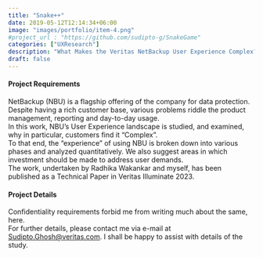 ```yaml
---
title: "Snake++"
date: 2019-05-12T12:14:34+06:00
image: "images/portfolio/item-4.png"
#project_url : "https://github.com/sudipto-g/SnakeGame"
categories: ["UXResearch"]
description: "What Makes the Veritas NetBackup User Experience Complex?"
draft: false
---
```


#### Project Requirements

NetBackup (NBU) is a flagship offering of the company for data protection. Despite having a rich customer base, various problems riddle the product management, reporting and day-to-day usage.  
In this work, NBU’s User Experience landscape is studied, and examined, why in particular, customers find it “Complex”.  
To that end, the “experience” of using NBU is broken down into various phases and analyzed quantitatively. We also suggest areas in which investment should be made to address user demands.  
The work, undertaken by Radhika Wakankar and myself, has been published as a Technical Paper in Veritas Illuminate 2023.   

#### Project Details

Confidentiality requirements forbid me from writing much about the same, here.  
For further details, please contact me via e-mail at Sudipto.Ghosh@veritas.com. I shall be happy to assist with details of the study.  
